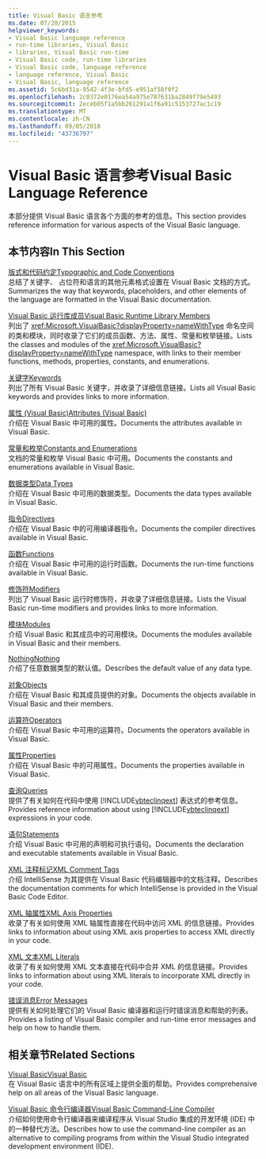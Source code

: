 ```yaml
---
title: Visual Basic 语言参考
ms.date: 07/20/2015
helpviewer_keywords:
- Visual Basic language reference
- run-time libraries, Visual Basic
- libraries, Visual Basic run-time
- Visual Basic code, run-time libraries
- Visual Basic code, language reference
- language reference, Visual Basic
- Visual Basic, language reference
ms.assetid: 5c6bd31a-9542-4f3e-bfd5-e951af58f0f2
ms.openlocfilehash: 2c0372e0176ea54a975e787631ba2849f79e5493
ms.sourcegitcommit: 2eceb05f1a5bb261291a1f6a91c5153727ac1c19
ms.translationtype: MT
ms.contentlocale: zh-CN
ms.lasthandoff: 09/05/2018
ms.locfileid: "43736797"
---
```

# <a name="visual-basic-language-reference"></a><span data-ttu-id="7b216-102">Visual Basic 语言参考</span><span class="sxs-lookup"><span data-stu-id="7b216-102">Visual Basic Language Reference</span></span>
<span data-ttu-id="7b216-103">本部分提供 Visual Basic 语言各个方面的参考的信息。</span><span class="sxs-lookup"><span data-stu-id="7b216-103">This section provides reference information for various aspects of the Visual Basic language.</span></span>  
  
## <a name="in-this-section"></a><span data-ttu-id="7b216-104">本节内容</span><span class="sxs-lookup"><span data-stu-id="7b216-104">In This Section</span></span>  
 [<span data-ttu-id="7b216-105">版式和代码约定</span><span class="sxs-lookup"><span data-stu-id="7b216-105">Typographic and Code Conventions</span></span>](../../visual-basic/language-reference/typographic-and-code-conventions.md)  
 <span data-ttu-id="7b216-106">总结了关键字、 占位符和语言的其他元素格式设置在 Visual Basic 文档的方式。</span><span class="sxs-lookup"><span data-stu-id="7b216-106">Summarizes the way that keywords, placeholders, and other elements of the language are formatted in the Visual Basic documentation.</span></span>  
  
 [<span data-ttu-id="7b216-107">Visual Basic 运行库成员</span><span class="sxs-lookup"><span data-stu-id="7b216-107">Visual Basic Runtime Library Members</span></span>](../../visual-basic/language-reference/runtime-library-members.md)  
 <span data-ttu-id="7b216-108">列出了 <xref:Microsoft.VisualBasic?displayProperty=nameWithType> 命名空间的类和模块，同时收录了它们的成员函数、方法、属性、常量和枚举链接。</span><span class="sxs-lookup"><span data-stu-id="7b216-108">Lists the classes and modules of the <xref:Microsoft.VisualBasic?displayProperty=nameWithType> namespace, with links to their member functions, methods, properties, constants, and enumerations.</span></span>  
  
 [<span data-ttu-id="7b216-109">关键字</span><span class="sxs-lookup"><span data-stu-id="7b216-109">Keywords</span></span>](../../visual-basic/language-reference/keywords/index.md)  
 <span data-ttu-id="7b216-110">列出了所有 Visual Basic 关键字，并收录了详细信息链接。</span><span class="sxs-lookup"><span data-stu-id="7b216-110">Lists all Visual Basic keywords and provides links to more information.</span></span>  
  
 [<span data-ttu-id="7b216-111">属性 (Visual Basic)</span><span class="sxs-lookup"><span data-stu-id="7b216-111">Attributes (Visual Basic)</span></span>](../../visual-basic/language-reference/attributes.md)  
 <span data-ttu-id="7b216-112">介绍在 Visual Basic 中可用的属性。</span><span class="sxs-lookup"><span data-stu-id="7b216-112">Documents the attributes available in Visual Basic.</span></span>  
  
 [<span data-ttu-id="7b216-113">常量和枚举</span><span class="sxs-lookup"><span data-stu-id="7b216-113">Constants and Enumerations</span></span>](../../visual-basic/language-reference/constants-and-enumerations.md)  
 <span data-ttu-id="7b216-114">文档的常量和枚举 Visual Basic 中可用。</span><span class="sxs-lookup"><span data-stu-id="7b216-114">Documents the constants and enumerations available in Visual Basic.</span></span>  
  
 [<span data-ttu-id="7b216-115">数据类型</span><span class="sxs-lookup"><span data-stu-id="7b216-115">Data Types</span></span>](../../visual-basic/language-reference/data-types/index.md)  
 <span data-ttu-id="7b216-116">介绍在 Visual Basic 中可用的数据类型。</span><span class="sxs-lookup"><span data-stu-id="7b216-116">Documents the data types available in Visual Basic.</span></span>  
  
 [<span data-ttu-id="7b216-117">指令</span><span class="sxs-lookup"><span data-stu-id="7b216-117">Directives</span></span>](../../visual-basic/language-reference/directives/index.md)  
 <span data-ttu-id="7b216-118">介绍在 Visual Basic 中的可用编译器指令。</span><span class="sxs-lookup"><span data-stu-id="7b216-118">Documents the compiler directives available in Visual Basic.</span></span>  
  
 [<span data-ttu-id="7b216-119">函数</span><span class="sxs-lookup"><span data-stu-id="7b216-119">Functions</span></span>](../../visual-basic/language-reference/functions/index.md)  
 <span data-ttu-id="7b216-120">介绍在 Visual Basic 中可用的运行时函数。</span><span class="sxs-lookup"><span data-stu-id="7b216-120">Documents the run-time functions available in Visual Basic.</span></span>  
  
 [<span data-ttu-id="7b216-121">修饰符</span><span class="sxs-lookup"><span data-stu-id="7b216-121">Modifiers</span></span>](../../visual-basic/language-reference/modifiers/index.md)  
 <span data-ttu-id="7b216-122">列出了 Visual Basic 运行时修饰符，并收录了详细信息链接。</span><span class="sxs-lookup"><span data-stu-id="7b216-122">Lists the Visual Basic run-time modifiers and provides links to more information.</span></span>  
  
 [<span data-ttu-id="7b216-123">模块</span><span class="sxs-lookup"><span data-stu-id="7b216-123">Modules</span></span>](../../visual-basic/language-reference/modules.md)  
 <span data-ttu-id="7b216-124">介绍 Visual Basic 和其成员中的可用模块。</span><span class="sxs-lookup"><span data-stu-id="7b216-124">Documents the modules available in Visual Basic and their members.</span></span>  
  
 [<span data-ttu-id="7b216-125">Nothing</span><span class="sxs-lookup"><span data-stu-id="7b216-125">Nothing</span></span>](../../visual-basic/language-reference/nothing.md)  
 <span data-ttu-id="7b216-126">介绍了任意数据类型的默认值。</span><span class="sxs-lookup"><span data-stu-id="7b216-126">Describes the default value of any data type.</span></span>  
  
 [<span data-ttu-id="7b216-127">对象</span><span class="sxs-lookup"><span data-stu-id="7b216-127">Objects</span></span>](../../visual-basic/language-reference/objects/index.md)  
 <span data-ttu-id="7b216-128">介绍在 Visual Basic 和其成员提供的对象。</span><span class="sxs-lookup"><span data-stu-id="7b216-128">Documents the objects available in Visual Basic and their members.</span></span>  
  
 [<span data-ttu-id="7b216-129">运算符</span><span class="sxs-lookup"><span data-stu-id="7b216-129">Operators</span></span>](../../visual-basic/language-reference/operators/index.md)  
 <span data-ttu-id="7b216-130">介绍在 Visual Basic 中可用的运算符。</span><span class="sxs-lookup"><span data-stu-id="7b216-130">Documents the operators available in Visual Basic.</span></span>  
  
 [<span data-ttu-id="7b216-131">属性</span><span class="sxs-lookup"><span data-stu-id="7b216-131">Properties</span></span>](../../visual-basic/language-reference/properties.md)  
 <span data-ttu-id="7b216-132">介绍在 Visual Basic 中的可用属性。</span><span class="sxs-lookup"><span data-stu-id="7b216-132">Documents the properties available in Visual Basic.</span></span>  
  
 [<span data-ttu-id="7b216-133">查询</span><span class="sxs-lookup"><span data-stu-id="7b216-133">Queries</span></span>](../../visual-basic/language-reference/queries/index.md)  
 <span data-ttu-id="7b216-134">提供了有关如何在代码中使用 [!INCLUDE[vbteclinqext](~/includes/vbteclinqext-md.md)] 表达式的参考信息。</span><span class="sxs-lookup"><span data-stu-id="7b216-134">Provides reference information about using [!INCLUDE[vbteclinqext](~/includes/vbteclinqext-md.md)] expressions in your code.</span></span>  
  
 [<span data-ttu-id="7b216-135">语句</span><span class="sxs-lookup"><span data-stu-id="7b216-135">Statements</span></span>](../../visual-basic/language-reference/statements/index.md)  
 <span data-ttu-id="7b216-136">介绍 Visual Basic 中可用的声明和可执行语句。</span><span class="sxs-lookup"><span data-stu-id="7b216-136">Documents the declaration and executable statements available in Visual Basic.</span></span>  
  
 [<span data-ttu-id="7b216-137">XML 注释标记</span><span class="sxs-lookup"><span data-stu-id="7b216-137">XML Comment Tags</span></span>](../../visual-basic/language-reference/xmldoc/index.md)  
 <span data-ttu-id="7b216-138">介绍 IntelliSense 为其提供在 Visual Basic 代码编辑器中的文档注释。</span><span class="sxs-lookup"><span data-stu-id="7b216-138">Describes the documentation comments for which IntelliSense is provided in the Visual Basic Code Editor.</span></span>  
  
 [<span data-ttu-id="7b216-139">XML 轴属性</span><span class="sxs-lookup"><span data-stu-id="7b216-139">XML Axis Properties</span></span>](../../visual-basic/language-reference/xml-axis/index.md)  
 <span data-ttu-id="7b216-140">收录了有关如何使用 XML 轴属性直接在代码中访问 XML 的信息链接。</span><span class="sxs-lookup"><span data-stu-id="7b216-140">Provides links to information about using XML axis properties to access XML directly in your code.</span></span>  
  
 [<span data-ttu-id="7b216-141">XML 文本</span><span class="sxs-lookup"><span data-stu-id="7b216-141">XML Literals</span></span>](../../visual-basic/language-reference/xml-literals/index.md)  
 <span data-ttu-id="7b216-142">收录了有关如何使用 XML 文本直接在代码中合并 XML 的信息链接。</span><span class="sxs-lookup"><span data-stu-id="7b216-142">Provides links to information about using XML literals to incorporate XML directly in your code.</span></span>  
  
 [<span data-ttu-id="7b216-143">错误消息</span><span class="sxs-lookup"><span data-stu-id="7b216-143">Error Messages</span></span>](../../visual-basic/language-reference/error-messages/index.md)  
 <span data-ttu-id="7b216-144">提供有关如何处理它们的 Visual Basic 编译器和运行时错误消息和帮助的列表。</span><span class="sxs-lookup"><span data-stu-id="7b216-144">Provides a listing of Visual Basic compiler and run-time error messages and help on how to handle them.</span></span>  
  
## <a name="related-sections"></a><span data-ttu-id="7b216-145">相关章节</span><span class="sxs-lookup"><span data-stu-id="7b216-145">Related Sections</span></span>  
 [<span data-ttu-id="7b216-146">Visual Basic</span><span class="sxs-lookup"><span data-stu-id="7b216-146">Visual Basic</span></span>](../../visual-basic/index.md)  
 <span data-ttu-id="7b216-147">在 Visual Basic 语言中的所有区域上提供全面的帮助。</span><span class="sxs-lookup"><span data-stu-id="7b216-147">Provides comprehensive help on all areas of the Visual Basic language.</span></span>  
  
 [<span data-ttu-id="7b216-148">Visual Basic 命令行编译器</span><span class="sxs-lookup"><span data-stu-id="7b216-148">Visual Basic Command-Line Compiler</span></span>](../../visual-basic/reference/command-line-compiler/index.md)  
 <span data-ttu-id="7b216-149">介绍如何使用命令行编译器来编译程序从 Visual Studio 集成的开发环境 (IDE) 中的一种替代方法。</span><span class="sxs-lookup"><span data-stu-id="7b216-149">Describes how to use the command-line compiler as an alternative to compiling programs from within the Visual Studio integrated development environment (IDE).</span></span>
